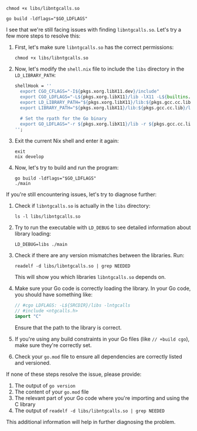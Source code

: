
```
chmod +x libs/libntgcalls.so

go build -ldflags="$GO_LDFLAGS"

```

I see that we're still facing issues with finding `libntgcalls.so`. Let's try a few more steps to resolve this:

1. First, let's make sure `libntgcalls.so` has the correct permissions:

   ```
   chmod +x libs/libntgcalls.so
   ```

2. Now, let's modify the `shell.nix` file to include the `libs` directory in the `LD_LIBRARY_PATH`:

   ```nix
   shellHook = ''
     export CGO_CFLAGS="-I${pkgs.xorg.libX11.dev}/include"
     export CGO_LDFLAGS="-L${pkgs.xorg.libX11}/lib -lX11 -L${builtins.toString ./libs} -lntgcalls"
     export LD_LIBRARY_PATH="${pkgs.xorg.libX11}/lib:${pkgs.gcc.cc.lib}/lib:${builtins.toString ./libs}:$LD_LIBRARY_PATH"
     export LIBRARY_PATH="${pkgs.xorg.libX11}/lib:${pkgs.gcc.cc.lib}/lib:${builtins.toString ./libs}:$LIBRARY_PATH"
     
     # Set the rpath for the Go binary
     export GO_LDFLAGS="-r ${pkgs.xorg.libX11}/lib -r ${pkgs.gcc.cc.lib}/lib -r ${builtins.toString ./libs}"
   '';
   ```

3. Exit the current Nix shell and enter it again:

   ```
   exit
   nix develop
   ```

4. Now, let's try to build and run the program:

   ```
   go build -ldflags="$GO_LDFLAGS"
   ./main
   ```

If you're still encountering issues, let's try to diagnose further:

1. Check if `libntgcalls.so` is actually in the `libs` directory:

   ```
   ls -l libs/libntgcalls.so
   ```

2. Try to run the executable with `LD_DEBUG` to see detailed information about library loading:

   ```
   LD_DEBUG=libs ./main
   ```

3. Check if there are any version mismatches between the libraries. Run:

   ```
   readelf -d libs/libntgcalls.so | grep NEEDED
   ```

   This will show you which libraries `libntgcalls.so` depends on.

4. Make sure your Go code is correctly loading the library. In your Go code, you should have something like:

   ```go
   // #cgo LDFLAGS: -L${SRCDIR}/libs -lntgcalls
   // #include <ntgcalls.h>
   import "C"
   ```

   Ensure that the path to the library is correct.

5. If you're using any build constraints in your Go files (like `// +build cgo`), make sure they're correctly set.

6. Check your `go.mod` file to ensure all dependencies are correctly listed and versioned.

If none of these steps resolve the issue, please provide:

1. The output of `go version`
2. The content of your `go.mod` file
3. The relevant part of your Go code where you're importing and using the C library
4. The output of `readelf -d libs/libntgcalls.so | grep NEEDED`

This additional information will help in further diagnosing the problem.
